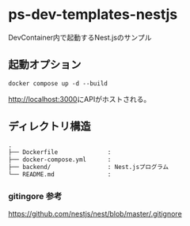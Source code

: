 # ps-dev-templates-nestjs

DevContainer内で起動するNest.jsのサンプル

## 起動オプション

```bash:起動コマンド
docker compose up -d --build
```

[http://localhost:3000](http://localhost:3000)にAPIがホストされる。

## ディレクトリ構造

```txt
.
├── Dockerfile              :
├── docker-compose.yml      :
├── backend/                : Nest.jsプログラム
└── README.md               : 
```

### gitingore 参考
https://github.com/nestjs/nest/blob/master/.gitignore
